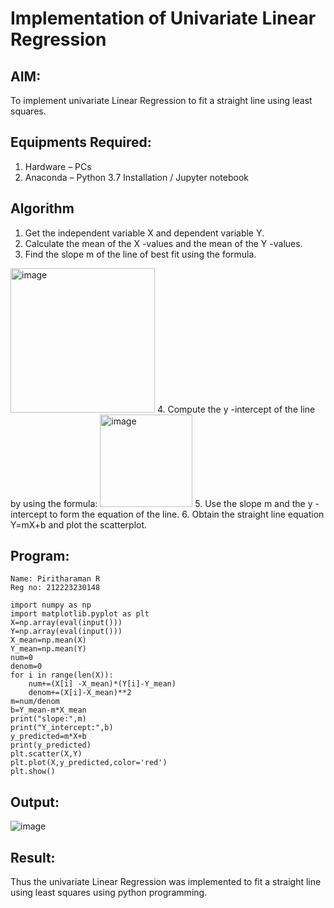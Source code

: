 # Implementation of Univariate Linear Regression
## AIM:
To implement univariate Linear Regression to fit a straight line using least squares.

## Equipments Required:
1. Hardware – PCs
2. Anaconda – Python 3.7 Installation / Jupyter notebook

## Algorithm
1. Get the independent variable X and dependent variable Y.
2. Calculate the mean of the X -values and the mean of the Y -values.
3. Find the slope m of the line of best fit using the formula. 
<img width="231" alt="image" src="https://user-images.githubusercontent.com/93026020/192078527-b3b5ee3e-992f-46c4-865b-3b7ce4ac54ad.png">
4. Compute the y -intercept of the line by using the formula:
<img width="148" alt="image" src="https://user-images.githubusercontent.com/93026020/192078545-79d70b90-7e9d-4b85-9f8b-9d7548a4c5a4.png">
5. Use the slope m and the y -intercept to form the equation of the line.
6. Obtain the straight line equation Y=mX+b and plot the scatterplot.

## Program:
```
Name: Piritharaman R
Reg no: 212223230148

import numpy as np
import matplotlib.pyplot as plt
X=np.array(eval(input()))
Y=np.array(eval(input()))
X_mean=np.mean(X)
Y_mean=np.mean(Y)
num=0
denom=0
for i in range(len(X)):
    num+=(X[i] -X_mean)*(Y[i]-Y_mean)
    denom+=(X[i]-X_mean)**2
m=num/denom
b=Y_mean-m*X_mean
print("slope:",m)
print("Y_intercept:",b)
y_predicted=m*X+b
print(y_predicted)
plt.scatter(X,Y)
plt.plot(X,y_predicted,color='red')
plt.show()
```

## Output:
![image](https://github.com/user-attachments/assets/86626553-89e0-47ef-a47f-6e73cd12d3b1)

## Result:
Thus the univariate Linear Regression was implemented to fit a straight line using least squares using python programming.
